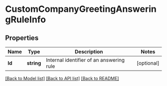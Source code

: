 # CustomCompanyGreetingAnsweringRuleInfo

## Properties
Name | Type | Description | Notes
------------ | ------------- | ------------- | -------------
**Id** | **string** | Internal identifier of an answering rule | [optional] 

[[Back to Model list]](../README.md#documentation-for-models) [[Back to API list]](../README.md#documentation-for-api-endpoints) [[Back to README]](../README.md)


